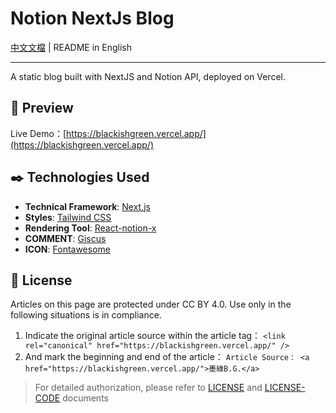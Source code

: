 # Notion NextJs Blog

[中文文檔](./README.md) | README in English

<hr/>

A static blog built with NextJS and Notion API, deployed on Vercel.

## 🔎 Preview

Live Demo：[https://blackishgreen.vercel.app/](https://blackishgreen.vercel.app/) 

## ✒️ Technologies Used

- **Technical Framework**: [Next.js](https://nextjs.org)
- **Styles**: [Tailwind CSS](https://www.tailwindcss.cn/)
- **Rendering Tool**: [React-notion-x](https://github.com/NotionX/react-notion-x)
- **COMMENT**: [Giscus](https://giscus.app/zh-CN)
- **ICON**: [Fontawesome](https://fontawesome.com/v6/icons/)

## 📝 License

Articles on this page are protected under CC BY 4.0. Use only in the following situations is in compliance.

1. Indicate the original article source within the article <head> tag： `<link rel="canonical" href="https://blackishgreen.vercel.app/" />`
2. And mark the beginning and end of the article： `Article Source： <a href="https://blackishgreen.vercel.app/">墨綠B.G.</a>`

> For detailed authorization, please refer to [LICENSE](LICENSE) and [LICENSE-CODE](LICENSE-CODE) documents
